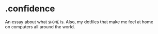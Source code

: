 # .confidence

An essay about what `$HOME` is. Also, my dotfiles that make me
feel at home on computers all around the world.
